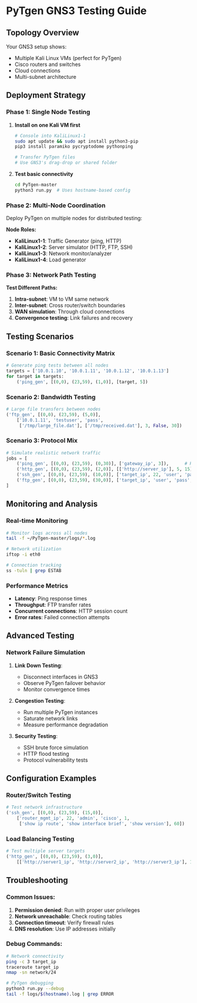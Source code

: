 # PyTgen GNS3 Testing Guide

## Topology Overview
Your GNS3 setup shows:
- Multiple Kali Linux VMs (perfect for PyTgen)
- Cisco routers and switches
- Cloud connections
- Multi-subnet architecture

## Deployment Strategy

### Phase 1: Single Node Testing
1. **Install on one Kali VM first**
   ```bash
   # Console into KaliLinux1-1
   sudo apt update && sudo apt install python3-pip
   pip3 install paramiko pycryptodome pythonping
   
   # Transfer PyTgen files
   # Use GNS3's drag-drop or shared folder
   ```

2. **Test basic connectivity**
   ```bash
   cd PyTgen-master
   python3 run.py  # Uses hostname-based config
   ```

### Phase 2: Multi-Node Coordination
Deploy PyTgen on multiple nodes for distributed testing:

**Node Roles:**
- **KaliLinux1-1**: Traffic Generator (ping, HTTP)  
- **KaliLinux1-2**: Server simulator (HTTP, FTP, SSH)
- **KaliLinux1-3**: Network monitor/analyzer
- **KaliLinux1-4**: Load generator

### Phase 3: Network Path Testing

**Test Different Paths:**
1. **Intra-subnet**: VM to VM same network
2. **Inter-subnet**: Cross router/switch boundaries  
3. **WAN simulation**: Through cloud connections
4. **Convergence testing**: Link failures and recovery

## Testing Scenarios

### Scenario 1: Basic Connectivity Matrix
```python
# Generate ping tests between all nodes
targets = ['10.0.1.10', '10.0.1.11', '10.0.1.12', '10.0.1.13']
for target in targets:
    ('ping_gen', [(0,0), (23,59), (1,0)], [target, 5])
```

### Scenario 2: Bandwidth Testing
```python
# Large file transfers between nodes
('ftp_gen', [(0,0), (23,59), (5,0)], 
    ['10.0.1.11', 'testuser', 'pass', 
     ['/tmp/large_file.dat'], ['/tmp/received.dat'], 3, False, 30])
```

### Scenario 3: Protocol Mix
```python
# Simulate realistic network traffic
jobs = [
    ('ping_gen', [(0,0), (23,59), (0,30)], ['gateway_ip', 3]),      # Heartbeat
    ('http_gen', [(0,0), (23,59), (2,0)], [['http://server_ip'], 5, 15]), # Web
    ('ssh_gen', [(0,0), (23,59), (10,0)], ['target_ip', 22, 'user', 'pass', 1, ['ls', 'ps aux'], 30]), # Management
    ('ftp_gen', [(0,0), (23,59), (30,0)], ['target_ip', 'user', 'pass', [], [], 2, False, 20]) # Bulk transfer
]
```

## Monitoring and Analysis

### Real-time Monitoring
```bash
# Monitor logs across all nodes
tail -f ~/PyTgen-master/logs/*.log

# Network utilization 
iftop -i eth0

# Connection tracking
ss -tuln | grep ESTAB
```

### Performance Metrics
- **Latency**: Ping response times
- **Throughput**: FTP transfer rates  
- **Concurrent connections**: HTTP session count
- **Error rates**: Failed connection attempts

## Advanced Testing

### Network Failure Simulation
1. **Link Down Testing**:
   - Disconnect interfaces in GNS3
   - Observe PyTgen failover behavior
   - Monitor convergence times

2. **Congestion Testing**:
   - Run multiple PyTgen instances
   - Saturate network links
   - Measure performance degradation

3. **Security Testing**:
   - SSH brute force simulation
   - HTTP flood testing
   - Protocol vulnerability tests

## Configuration Examples

### Router/Switch Testing
```python
# Test network infrastructure
('ssh_gen', [(0,0), (23,59), (15,0)], 
    ['router_mgmt_ip', 22, 'admin', 'cisco', 1, 
     ['show ip route', 'show interface brief', 'show version'], 60])
```

### Load Balancing Testing
```python
# Test multiple server targets
('http_gen', [(0,0), (23,59), (3,0)], 
    [['http://server1_ip', 'http://server2_ip', 'http://server3_ip'], 10, 5])
```

## Troubleshooting

### Common Issues:
1. **Permission denied**: Run with proper user privileges
2. **Network unreachable**: Check routing tables
3. **Connection timeout**: Verify firewall rules
4. **DNS resolution**: Use IP addresses initially

### Debug Commands:
```bash
# Network connectivity
ping -c 3 target_ip
traceroute target_ip
nmap -sn network/24

# PyTgen debugging
python3 run.py --debug
tail -f logs/$(hostname).log | grep ERROR
```
